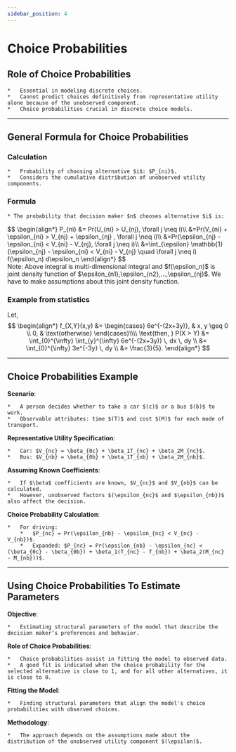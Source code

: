 ```yaml
---
sidebar_position: 4
---
```

# Choice Probabilities

## Role of Choice Probabilities
    *   Essential in modeling discrete choices.
    *   Cannot predict choices definitively from representative utility alone because of the unobserved component.
    *   Choice probabilities crucial in discrete choice models.

---

## General Formula for Choice Probabilities

### Calculation
    *   Probability of choosing alternative $i$: $P_{ni}$.
    *   Considers the cumulative distribution of unobserved utility components.
### Formula
    * The probability that decision maker $n$ chooses alternative $i$ is:
<div style={{ textAlign: 'left' }}>
    $$
    \begin{align*}
    P_{ni} &= Pr(U_{ni} > U_{nj}, \forall j \neq i)\\
    &=Pr(V_{ni} + \epsilon_{ni} > V_{nj} + \epsilon_{nj} , \forall j \neq i)\\
    &=Pr(\epsilon_{nj} - \epsilon_{ni} < V_{ni} - V_{nj}, \forall j \neq i)\\
    &=\int_{\epsilon} \mathbb{1}(\epsilon_{nj} - \epsilon_{ni} < V_{ni} - V_{nj} \quad \forall j \neq i) f(\epsilon_n) d\epsilon_n
    \end{align*}
    $$
</div>
Note: Above integral is multi-dimensional integral and $f(\epsilon_n)$ is joint density function of $\epsilon_{n1},\epsilon_{n2},...,\epsilon_{nj}$.
We have to make assumptions about this joint density function.

### Example from statistics

Let,
$$
\begin{align*}
f_{X,Y}(x,y) &= 
\begin{cases} 
6e^{-(2x+3y)}, & x, y \geq 0 \\
0, & \text{otherwise}
\end{cases}\\\\
\text{then, }
P(X > Y) &= \int_{0}^{\infty} \int_{y}^{\infty} 6e^{-(2x+3y)} \, dx \, dy \\
&= \int_{0}^{\infty} 3e^{-3y} \, dy \\
&= \frac{3}{5}.
\end{align*}
$$

---
## Choice Probabilities Example

**Scenario**:
    
    *   A person decides whether to take a car $(c)$ or a bus $(b)$ to work.
    *   Observable attributes: time $(T)$ and cost $(M)$ for each mode of transport.

**Representative Utility Specification**:
    
    *   Car: $V_{nc} = \beta_{0c} + \beta_1T_{nc} + \beta_2M_{nc}$.
    *   Bus: $V_{nb} = \beta_{0b} + \beta_1T_{nb} + \beta_2M_{nb}$.

**Assuming Known Coefficients**:
    
    *   If $\beta$ coefficients are known, $V_{nc}$ and $V_{nb}$ can be calculated.
    *   However, unobserved factors $(\epsilon_{nc}$ and $\epsilon_{nb})$ also affect the decision.

**Choice Probability Calculation**:
    
    *   For driving:
        *   $P_{nc} = Pr(\epsilon_{nb} - \epsilon_{nc} < V_{nc} - V_{nb})$.
        *   Expanded: $P_{nc} = Pr(\epsilon_{nb} - \epsilon_{nc} < (\beta_{0c} - \beta_{0b}) + \beta_1(T_{nc} - T_{nb}) + \beta_2(M_{nc} - M_{nb}))$.

---

## Using Choice Probabilities To Estimate Parameters

**Objective**:
    
    *   Estimating structural parameters of the model that describe the decision maker’s preferences and behavior.

**Role of Choice Probabilities**:
    
    *   Choice probabilities assist in fitting the model to observed data.
    *   A good fit is indicated when the choice probability for the selected alternative is close to 1, and for all other alternatives, it is close to 0.

**Fitting the Model**:
    
    *   Finding structural parameters that align the model's choice probabilities with observed choices.

**Methodology**:
    
    *   The approach depends on the assumptions made about the distribution of the unobserved utility component $(\epsilon)$.